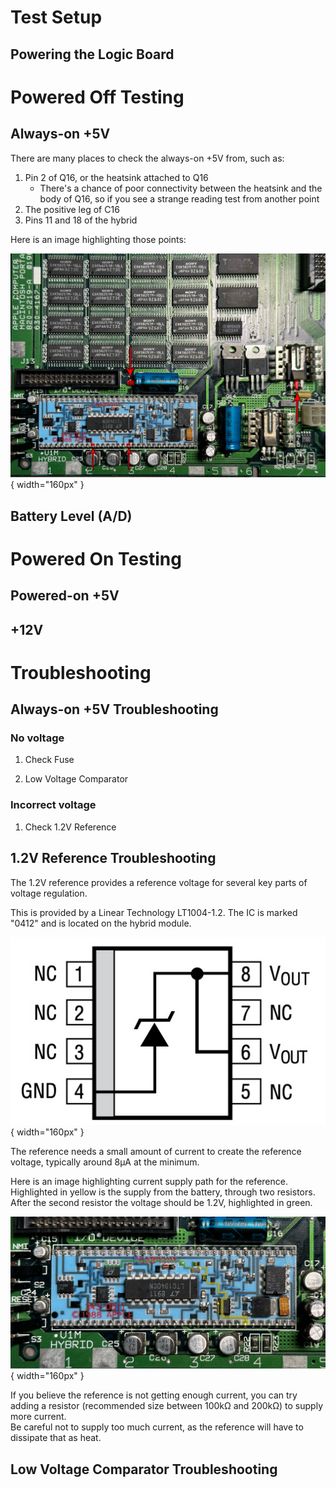 # Test Setup

## Powering the Logic Board

# Powered Off Testing

## Always-on +5V

There are many places to check the always-on +5V from, such as:

1. Pin 2 of Q16, or the heatsink attached to Q16
    - There's a chance of poor connectivity between the heatsink and the body of Q16, so if you see a strange reading test from another point
1. The positive leg of C16
1. Pins 11 and 18 of the hybrid

Here is an image highlighting those points:

![](media/5VPoints.jpg){ width="160px" }

## Battery Level (A/D)

# Powered On Testing

## Powered-on +5V

## +12V

# Troubleshooting

## Always-on +5V Troubleshooting

### No voltage

1. Check Fuse

1. Low Voltage Comparator

### Incorrect voltage

1. Check 1.2V Reference

## 1.2V Reference Troubleshooting

The 1.2V reference provides a reference voltage for several key parts of voltage regulation.

This is provided by a Linear Technology LT1004-1.2. The IC is marked "0412" and is located on the hybrid module.

![](media/LT1004.jpg){ width="160px" }

The reference needs a small amount of current to create the reference voltage, typically around 8µA at the minimum. 

Here is an image highlighting current supply path for the reference. Highlighted in yellow is the supply from the battery, through two resistors. After the second resistor the voltage should be 1.2V, highlighted in green.

![](media/Hybrid1_2VCurrentSupply.jpg){ width="160px" }

If you believe the reference is not getting enough current, you can try adding a resistor (recommended size between 100kΩ and 200kΩ) to supply more current.  
Be careful not to supply too much current, as the reference will have to dissipate that as heat.

## Low Voltage Comparator Troubleshooting
